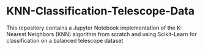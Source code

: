 # KNN-Classification-Telescope-Data
This repository contains a Jupyter Notebook implementation of the K-Nearest Neighbors (KNN) algorithm from scratch and using Scikit-Learn for classification on a balanced telescope dataset
